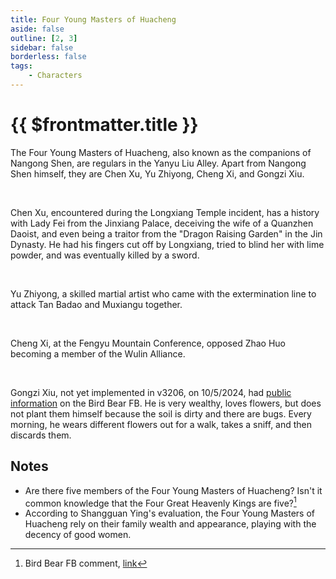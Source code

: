 ```yaml
---
title: Four Young Masters of Huacheng
aside: false
outline: [2, 3]
sidebar: false
borderless: false
tags:
    - Characters
---
```


# {{ $frontmatter.title }}

The Four Young Masters of Huacheng, also known as the companions of Nangong Shen, are regulars in the Yanyu Liu Alley. Apart from Nangong Shen himself, they are Chen Xu, Yu Zhiyong, Cheng Xi, and Gongzi Xiu.

<br>

Chen Xu, encountered during the Longxiang Temple incident, has a history with Lady Fei from the Jinxiang Palace, deceiving the wife of a Quanzhen Daoist, and even being a traitor from the "Dragon Raising Garden" in the Jin Dynasty. He had his fingers cut off by Longxiang, tried to blind her with lime powder, and was eventually killed by a sword.

<br>

Yu Zhiyong, a skilled martial artist who came with the extermination line to attack Tan Badao and Muxiangu together.

<br>

Cheng Xi, at the Fengyu Mountain Conference, opposed Zhao Huo becoming a member of the Wulin Alliance.

<br>

Gongzi Xiu, not yet implemented in v3206, on 10/5/2024, had [public information](https://www.facebook.com/100076301525150/posts/554404723779574) on the Bird Bear FB. He is very wealthy, loves flowers, but does not plant them himself because the soil is dirty and there are bugs. Every morning, he wears different flowers out for a walk, takes a sniff, and then discards them.

## Notes

- Are there five members of the Four Young Masters of Huacheng? Isn't it common knowledge that the Four Great Heavenly Kings are five?[^1]
- According to Shangguan Ying's evaluation, the Four Young Masters of Huacheng rely on their family wealth and appearance, playing with the decency of good women.

[^1]: Bird Bear FB comment, [link](https://www.facebook.com/obbstudio/posts/pfbid0GCevPs4TPNcRvzECS7Dmeeoqg7pvCkADmnqpmgvKHqvx8appLT7bo7npe7VXobKgl?comment_id=851651397097128&reply_comment_id=898386008890732&__cft__[0]=AZVA6WGkHOH-J0f0gY0o-KffUH80JdVab5IH6EYFw14031XZp_WGFi71llZNTjEFXRZnvUTtL2onKpCHqjwLk1Tzz5w961_OqaAyXM6cDxLUkjYe53wMW5pIqkzxyilPTFanCOOp_3r1Yp5idIVXlHXBNFlMqMxEivsSy8tj8dVC5w&__tn__=R]-R)
